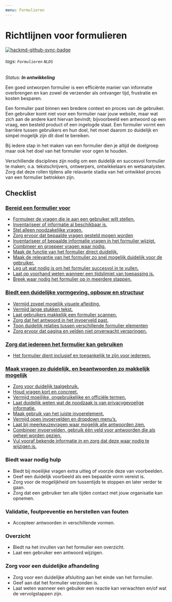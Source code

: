 ```yaml
---
menu: Formulieren
---
```


# Richtlijnen voor formulieren

[![hackmd-github-sync-badge](https://hackmd.io/vXazt598Sn2t358J65D8Qg/badge)](https://hackmd.io/vXazt598Sn2t358J65D8Qg)

###### tags: `Formulieren` `NLDS`

_Status: **In ontwikkeling**_

Een goed ontworpen formulier is een efficiënte manier van informatie overbrengen en kan zowel de verzender als ontvanger tijd, frustratie en kosten besparen. 

Een formulier past binnen een bredere context en proces van de gebruiker. Een gebruiker komt niet voor een formulier naar jouw website, maar wat zich aan de andere kant hiervan bevindt; bijvoorbeeld een antwoord op een vraag, een besteld product of een ingelogde staat. Een formulier vormt een barrière tussen gebruikers en hun doel, het moet daarom zo duidelijk en simpel mogelijk zijn dit doel te bereiken.

Bij iedere stap in het maken van een formulier dien je altijd de doelgroep maar ook het doel van het formulier voor ogen te houden.

Verschillende disciplines zijn nodig om een duidelijk en succesvol formulier te maken; o.a. tekstschrijvers, ontwerpers, ontwikkelaars en wetsanalysten. Zorg dat deze rollen tijdens alle relavante stadia van het ontwikkel proces van een formulier betrokken zijn.

## Checklist

### [Bereid een formulier voor](https://hackmd.io/gZriDtYKQBqxLVVAtkMtvg)

- [Formuleer de vragen die je aan een gebruiker wilt stellen.](https://hackmd.io/gZriDtYKQBqxLVVAtkMtvg#Formuleer-de-vragen-die-je-aan-een-gebruiker-wilt-stellen)
- [Inventariseer of informatie al beschikbaar is.](https://hackmd.io/gZriDtYKQBqxLVVAtkMtvg#Inventariseer-of-informatie-al-beschikbaar-is)
- [Stel alleen noodzakelijke vragen.](https://hackmd.io/gZriDtYKQBqxLVVAtkMtvg#Stel-alleen-noodzakelijke-vragen)
- [Zorg ervoor dat bepaalde vragen gesteld mogen worden](https://hackmd.io/gZriDtYKQBqxLVVAtkMtvg#Zorg-ervoor-dat-bepaalde-vragen-gesteld-mogen-worden)
- [Inventariseer of bepaalde informatie vragen in het formulier wijzigt.](https://hackmd.io/gZriDtYKQBqxLVVAtkMtvg#Selectieafhankelijke-vragen)
- [Combineer en groepeer vragen waar nodig.](https://hackmd.io/gZriDtYKQBqxLVVAtkMtvg#Combineer-en-groepeer-vragen-waar-nodig)
- [Maak de functie van het formulier direct duidelijk.](https://hackmd.io/gZriDtYKQBqxLVVAtkMtvg#Maak-de-functie-van-het-formulier-direct-duidelijk)
- [Maak de relevantie van het formulier zo snel mogelijk duidelijk voor de gebruiker.](https://hackmd.io/gZriDtYKQBqxLVVAtkMtvg#Maak-zo-snel-mogelijk-duidelijk-of-het-formulier-relevant-is-voor-de-gebruiker)
- [Leg uit wat nodig is om het formulier succesvol in te vullen.](https://hackmd.io/gZriDtYKQBqxLVVAtkMtvg#Leg-uit-wat-een-gebruiker-nodig-heeft-om-het-formulier-succesvol-in-te-vullen)
- [Laat op voorhand weten wanneer een tijdslimiet van toepassing is.](https://hackmd.io/gZriDtYKQBqxLVVAtkMtvg#Laat-op-voorhand-weten-wanneer-een-tijdslimiet-van-toepassing-is)
- [Breek waar nodig het formulier op in meerdere stappen.](https://hackmd.io/gZriDtYKQBqxLVVAtkMtvg#Meerstappen-formulieren)

### [Biedt een duidelijke vormgeving, opbouw en structuur](https://hackmd.io/8IguZZ2YRvCA3vpuoc0EyQ)

- [Vermijd zoveel mogelijk visuele afleiding.](https://hackmd.io/8IguZZ2YRvCA3vpuoc0EyQ#Vermijd-zoveel-mogelijk-visuele-afleiding)
- [Vermijd lange stukken tekst.](https://hackmd.io/8IguZZ2YRvCA3vpuoc0EyQ#Vermijd-lange-stukken-tekst)
- [Laat gebruikers makkelijk een formulier scannen.](https://hackmd.io/8IguZZ2YRvCA3vpuoc0EyQ#Laat-gebruikers-makkelijk-een-formulier-scannen)
- [Zorg dat het antwoord in het invoerveld past.](https://hackmd.io/8IguZZ2YRvCA3vpuoc0EyQ#Zorg-dat-het-antwoord-in-het-invoerveld-past)
- [Toon duidelijk relaties tussen verschillende formulier elementen](https://hackmd.io/8IguZZ2YRvCA3vpuoc0EyQ#Toon-duidelijk-de-relatie-tussen-verschillende-formulier-elementen)
- [Zorg ervoor dat pagina en velden niet onverwacht verspringen.](https://hackmd.io/8IguZZ2YRvCA3vpuoc0EyQ#Zorg-ervoor-dat-pagina-en-velden-niet-onverwacht-verspringen)

### [Zorg dat iedereen het formulier kan gebruiken](https://hackmd.io/Z0sXqINxRQuLdxoLbUiGWw)

- [Het formulier dient inclusief en toegankelijk te zijn voor iedereen.](https://hackmd.io/Z0sXqINxRQuLdxoLbUiGWw)

### [Maak vragen zo duidelijk, en beantwoorden zo makkelijk mogelijk](https://hackmd.io/WaIXqtnnQNy6GaRJRX6ENA)

- [Zorg voor duidelijk taalgebruik.](https://hackmd.io/WaIXqtnnQNy6GaRJRX6ENA#Zorg-voor-duidelijk-taalgebruik)
- [Houd vragen kort en concreet.](https://hackmd.io/WaIXqtnnQNy6GaRJRX6ENA#Houd-vragen-kort-en-concreet)
- [Vermijd moeilijke, ongebruikelijke en officiële termen.](https://hackmd.io/WaIXqtnnQNy6GaRJRX6ENA#Vermijd-moeilijke-ongebruikelijke-en-offici%C3%ABle-termen)
- [Laat duidelijk weten wat de noodzaak is van privacygevoelige informatie.](https://hackmd.io/WaIXqtnnQNy6GaRJRX6ENA#Informeer-over-de-noodzaak-van-privacygevoelige-informatie)
- [Maak gebruik van het juiste invoerelement.]()
- [Vermijd open invoervelden en dropdown menu’s.](https://hackmd.io/WaIXqtnnQNy6GaRJRX6ENA#Vermijd-open-invoervelden-en-dropdown-menu%E2%80%99s)
- [Laat bij meerkeuzevragen waar mogelijk alle antwoorden zien.](https://hackmd.io/WaIXqtnnQNy6GaRJRX6ENA#Laat-bij-meerkeuzevragen-waar-mogelijk-alle-antwoorden-zien)
- [Combineer invoervelden, gebruik één veld voor antwoorden die als geheel worden gezien.](https://hackmd.io/WaIXqtnnQNy6GaRJRX6ENA#Combineer-invoervelden-gebruik-zo-veel-mogelijk-%C3%A9%C3%A9n-veld-voor-antwoorden-die-als-geheel-worden-gezien)
- [Vul vooraf bekende informatie in en zorg dat deze waar nodig te wijzigen is.](https://hackmd.io/WaIXqtnnQNy6GaRJRX6ENA#Vul-vooraf-bekende-informatie-in)


### Biedt waar nodig hulp

- Biedt bij moeilijke vragen extra uitleg of voorzie deze van voorbeelden.
- Geef een duidelijk voorbeeld als een bepaalde vorm vereist is.
- Zorg voor de mogelijkheid om tussentijds te stoppen en later verder te gaan.
- Zorg dat een gebruiker ten alle tijden contact met jouw organisatie kan opnemen.


### Validatie, foutpreventie en herstellen van fouten

- Accepteer antwoorden in verschillende vormen.

### Overzicht

- Biedt na het invullen van het formulier een overzicht.
- Laat een gebruiker een antwoord wijzigen.

### Zorg voor een duidelijke afhandeling

- Zorg voor een duidelijke afsluiting aan het einde van het formulier.
- Geef aan dat het formulier verzonden is.
- Laat weten wanneer een gebuiker een reactie kan verwachten en/of wat de vervolgstappen zijn.
